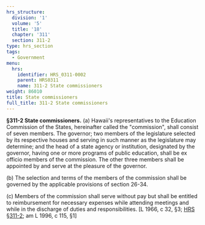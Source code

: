 ```yaml
---
hrs_structure:
  division: '1'
  volume: '5'
  title: '18'
  chapter: '311'
  section: 311-2
type: hrs_section
tags:
  - Government
menu:
  hrs:
    identifier: HRS_0311-0002
    parent: HRS0311
    name: 311-2 State commissioners
weight: 86010
title: State commissioners
full_title: 311-2 State commissioners
---
```

**§311-2 State commissioners.** (a) Hawaii's representatives to the Education Commission of the States, hereinafter called the "commission", shall consist of seven members. The governor; two members of the legislature selected by its respective houses and serving in such manner as the legislature may determine; and the head of a state agency or institution, designated by the governor, having one or more programs of public education, shall be ex officio members of the commission. The other three members shall be appointed by and serve at the pleasure of the governor.

(b) The selection and terms of the members of the commission shall be governed by the applicable provisions of section 26-34.

(c) Members of the commission shall serve without pay but shall be entitled to reimbursement for necessary expenses while attending meetings and while in the discharge of duties and responsibilities. [L 1966, c 32, §3; [HRS §311-2](/title-18/chapter-311/section-311-2/); am L 1996, c 115, §1]